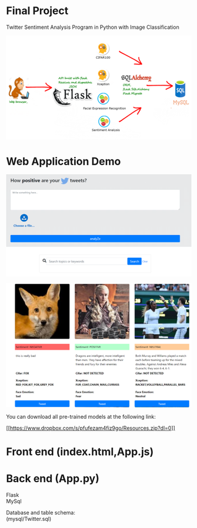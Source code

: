 # Final Project
Twitter Sentiment Analysis Program in Python with Image Classification


![alt text](https://github.com/arlennav/TweetAnalyzer/blob/master/overview.png)  


# Web Application Demo

 
![alt text](https://github.com/arlennav/TweetAnalyzer/blob/master/demo01.png) 
 
![alt text](https://github.com/arlennav/TweetAnalyzer/blob/master/demo02.png) 
 

You can download all pre-trained models at the following link:

[[https://www.dropbox.com/s/pfufezam4fiz9go/Resources.zip?dl=0]]

# Front end (index.html,App.js) 

  
  
# Back end (App.py)  
Flask  
MySql

Database and table schema:  
(mysql/Twitter.sql)
